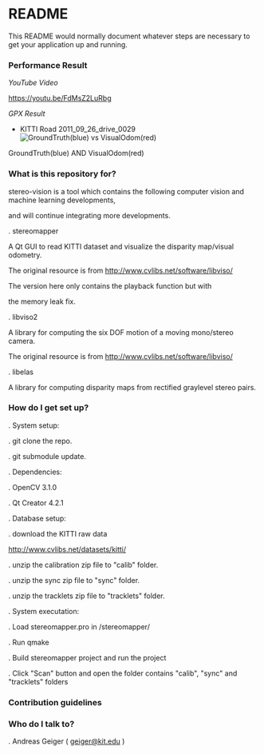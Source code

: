 # README #

This README would normally document whatever steps are necessary to get your application up and running.

### Performance Result ###

*YouTube Video*

https://youtu.be/FdMsZ2LuRbg

*GPX Result*

* KITTI Road 2011_09_26_drive_0029
![GroundTruth(blue) vs VisualOdom(red)](https://github.com/willSapgreen/stereo-vision/blob/master/result/KITTI_Road_2011_09_26_drive_0029.jpg)

GroundTruth(blue) AND VisualOdom(red)

### What is this repository for? ###

stereo-vision is a tool which contains the following computer vision and machine learning developments,

and will continue integrating more developments.

. stereomapper

  A Qt GUI to read KITTI dataset and visualize the disparity map/visual odometry.
  
  The original resource is from http://www.cvlibs.net/software/libviso/
  
  The version here only contains the playback function but with
  
  the memory leak fix.
  
. libviso2

  A library for computing the six DOF motion of a moving mono/stereo camera.
  
  The original resource is from http://www.cvlibs.net/software/libviso/
  
. libelas

  A library for computing disparity maps from rectified graylevel stereo pairs.

### How do I get set up? ###

. System setup:

  . git clone the repo.
  
  . git submodule update.

. Dependencies:

  . OpenCV 3.1.0
  
  . Qt Creator 4.2.1
  
. Database setup:

  . download the KITTI raw data
  
  http://www.cvlibs.net/datasets/kitti/
  
  . unzip the calibration zip file to "calib" folder.
  
  . unzip the sync zip file to "sync" folder.
  
  . unzip the tracklets zip file to "tracklets" folder.
  
. System executation:

  . Load stereomapper.pro in /stereomapper/
  
  . Run qmake
  
  . Build stereomapper project and run the project
  
  . Click "Scan" button and open the folder contains "calib", "sync" and "tracklets" folders
  
### Contribution guidelines ###

### Who do I talk to? ###

. Andreas Geiger ( geiger@kit.edu )
